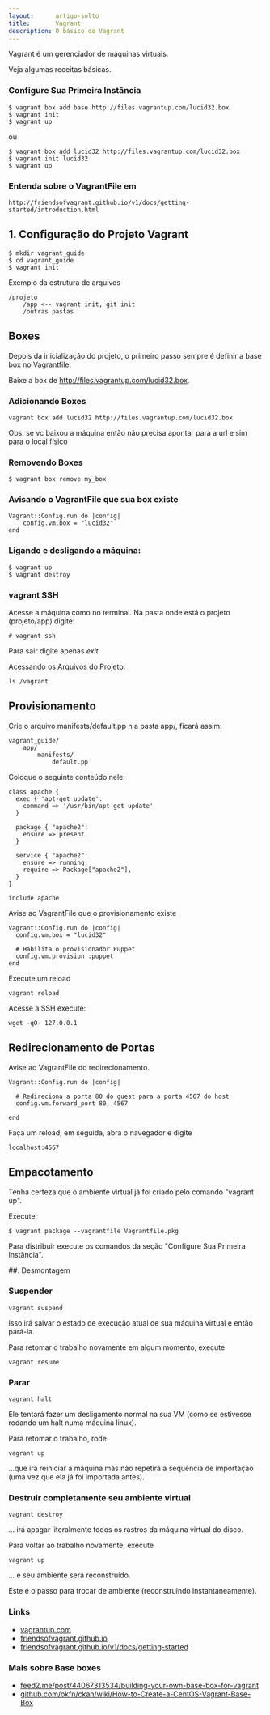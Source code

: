 ```yaml
---
layout:      artigo-solto
title:       Vagrant
description: O básico do Vagrant
---
```


Vagrant é um gerenciador de máquinas virtuais.

Veja algumas receitas básicas.


### Configure Sua Primeira Instância

    $ vagrant box add base http://files.vagrantup.com/lucid32.box
    $ vagrant init
    $ vagrant up

ou 

    $ vagrant box add lucid32 http://files.vagrantup.com/lucid32.box
    $ vagrant init lucid32
    $ vagrant up


### Entenda sobre o VagrantFile em

    http://friendsofvagrant.github.io/v1/docs/getting-started/introduction.html




## 1. Configuração do Projeto Vagrant

    $ mkdir vagrant_guide
    $ cd vagrant_guide
    $ vagrant init

Exemplo da estrutura de arquivos

    /projeto
        /app <-- vagrant init, git init
        /outras pastas


##  Boxes

Depois da inicialização do projeto, o primeiro passo sempre é definir a base box no Vagrantfile.

Baixe a box de http://files.vagrantup.com/lucid32.box.


### Adicionando Boxes

    vagrant box add lucid32 http://files.vagrantup.com/lucid32.box

Obs: se vc baixou a máquina então não precisa apontar para a url e sim para o local físico


### Removendo Boxes

    $ vagrant box remove my_box


### Avisando o VagrantFile que sua box existe

    Vagrant::Config.run do |config|
        config.vm.box = "lucid32"
    end

### Ligando e desligando a máquina:

    $ vagrant up
    $ vagrant destroy


### vagrant SSH

Acesse a máquina como no terminal. Na pasta onde está o projeto (projeto/app) digite:

    # vagrant ssh

Para sair digite apenas *exit*


Acessando os Arquivos do Projeto:

    ls /vagrant



##  Provisionamento

Crie o arquivo manifests/default.pp n a pasta app/, ficará assim:

    vagrant_guide/
        app/
            manifests/
                default.pp


Coloque o seguinte conteúdo nele:

    class apache {
      exec { 'apt-get update':
        command => '/usr/bin/apt-get update'
      }

      package { "apache2":
        ensure => present,
      }

      service { "apache2":
        ensure => running,
        require => Package["apache2"],
      }
    }

    include apache

Avise ao VagrantFile que o provisionamento existe

    Vagrant::Config.run do |config|
      config.vm.box = "lucid32"

      # Habilita o provisionador Puppet
      config.vm.provision :puppet
    end

Execute um reload

    vagrant reload

Acesse a SSH execute:

    wget -qO- 127.0.0.1



## Redirecionamento de Portas

Avise ao VagrantFile do redirecionamento.

    Vagrant::Config.run do |config|

      # Redireciona a porta 80 do guest para a porta 4567 do host
      config.vm.forward_port 80, 4567

    end

Faça um reload, em seguida, abra o navegador e digite
    
    localhost:4567



## Empacotamento

Tenha certeza que o ambiente virtual já foi criado pelo comando "vagrant up".

Execute:
    
    $ vagrant package --vagrantfile Vagrantfile.pkg

Para distribuir execute os comandos da seção "Configure Sua Primeira Instância".




##. Desmontagem

### Suspender

    vagrant suspend

Isso irá salvar o estado de execução atual de sua máquina virtual e então pará-la. 

Para retomar o trabalho novamente em algum momento, execute

    vagrant resume

### Parar

    vagrant halt

Ele tentará fazer um desligamento normal na sua VM (como se estivesse rodando um halt numa máquina linux).

Para retomar o trabalho, rode
    
    vagrant up 

...que irá reiniciar a máquina mas não repetirá a sequência de importação (uma vez que ela já foi importada antes).



### Destruir completamente seu ambiente virtual

    vagrant destroy

... irá apagar literalmente todos os rastros da máquina virtual do disco. 

Para voltar ao trabalho novamente, execute 

    vagrant up

... e seu ambiente será reconstruído.


Este é o passo para trocar de ambiente (reconstruindo instantaneamente).



### Links

- [vagrantup.com](http://www.vagrantup.com/ "link-externo")
- [friendsofvagrant.github.io](http://friendsofvagrant.github.io/ "link-externo")
- [friendsofvagrant.github.io/v1/docs/getting-started](http://friendsofvagrant.github.io/v1/docs/getting-started "link-externo")


### Mais sobre Base boxes

- [feed2.me/post/44067313534/building-your-own-base-box-for-vagrant](http://feed2.me/post/44067313534/building-your-own-base-box-for-vagrant "link-externo")
- [github.com/okfn/ckan/wiki/How-to-Create-a-CentOS-Vagrant-Base-Box](https://github.com/okfn/ckan/wiki/How-to-Create-a-CentOS-Vagrant-Base-Box "link-externo")